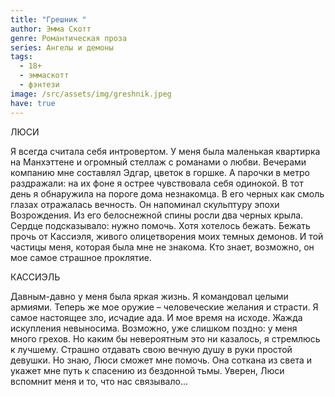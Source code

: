 ```yaml
---
title: "Грешник "
author: Эмма Скотт
genre: Романтическая проза
series: Ангелы и демоны
tags:
  - 18+
  - эммаскотт
  - фэнтези
image: /src/assets/img/greshnik.jpeg
have: true
---
```

ЛЮСИ 

Я всегда считала себя интровертом. У меня была маленькая квартирка на Манхэттене и огромный стеллаж с романами о любви. Вечерами компанию мне составлял Эдгар, цветок в горшке. А парочки в метро раздражали: на их фоне я острее чувствовала себя одинокой. В тот день я обнаружила на пороге дома незнакомца. В его черных как смоль глазах отражалась вечность. Он напоминал скульптуру эпохи Возрождения. Из его белоснежной спины росли два черных крыла. Сердце подсказывало: нужно помочь. Хотя хотелось бежать. Бежать прочь от Кассиэля, живого олицетворения моих темных демонов. И той частицы меня, которая была мне не знакома. Кто знает, возможно, он мое самое страшное проклятие.   

КАССИЭЛЬ 

Давным-давно у меня была яркая жизнь. Я командовал целыми армиями. Теперь же мое оружие – человеческие желания и страсти. Я самое настоящее зло, исчадие ада. И мое время на исходе. Жажда искупления невыносима. Возможно, уже слишком поздно: у меня много грехов. Но каким бы невероятным это ни казалось, я стремлюсь к лучшему. Страшно отдавать свою вечную душу в руки простой девушки. Но знаю, Люси сможет мне помочь. Она соткана из света и укажет мне путь к спасению из бездонной тьмы. Уверен, Люси вспомнит меня и то, что нас связывало...
